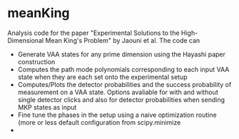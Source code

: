 # meanKing
Analysis code for the paper "Experimental Solutions to the High-Dimensional Mean King's Problem" by Jaouni et al. The code can 
- Generate VAA states for any prime dimension using the Hayashi paper construction 
- Computes the path mode polynomials corresponding to each input VAA state when they are each set onto the experimental setup
- Computes/Plots the detector probabilities and the success probability of measurement on a VAA state. Options avaliable for with and without single detector clicks   and also for detector probabilities when sending MKP states as input
- Fine tune the phases in the setup using a naive optimization routine (more or less default configuration from scipy.minimize
-

